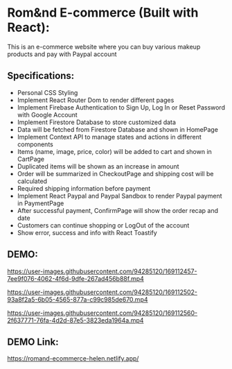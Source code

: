 # Rom&nd E-commerce (Built with React):

This is an e-commerce website where you can buy various makeup products and pay with Paypal account

## Specifications:

- Personal CSS Styling
- Implement React Router Dom to render different pages
- Implement Firebase Authentication to Sign Up, Log In or Reset Password with Google Account
- Implement Firestore Database to store customized data
- Data will be fetched from Firestore Database and shown in HomePage
- Implement Context API to manage states and actions in different components
- Items (name, image, price, color) will be added to cart and shown in CartPage
- Duplicated items will be shown as an increase in amount
- Order will be summarized in CheckoutPage and shipping cost will be calculated
- Required shipping information before payment
- Implement React Paypal and Paypal Sandbox to render Paypal payment in PaymentPage
- After successful payment, ConfirmPage will show the order recap and date
- Customers can continue shopping or LogOut of the account
- Show error, success and info with React Toastify

## DEMO:

https://user-images.githubusercontent.com/94285120/169112457-7ee9f076-4062-4f6d-9dfe-267ad456b88f.mp4

https://user-images.githubusercontent.com/94285120/169112502-93a8f2a5-6b05-4565-877a-c99c985de670.mp4

https://user-images.githubusercontent.com/94285120/169112560-2f637771-76fa-4d2d-87e5-3823eda1964a.mp4


## DEMO Link:

https://romand-ecommerce-helen.netlify.app/
